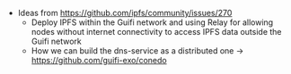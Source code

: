 - Ideas from https://github.com/ipfs/community/issues/270
    - Deploy IPFS within the Guifi network and using Relay for allowing nodes without internet connectivity to access IPFS data outside the Guifi network
    - How we can build the dns-service as a distributed one -> https://github.com/guifi-exo/conedo
